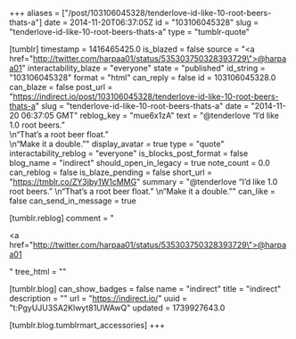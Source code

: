 +++
aliases = ["/post/103106045328/tenderlove-id-like-10-root-beers-thats-a"]
date = 2014-11-20T06:37:05Z
id = "103106045328"
slug = "tenderlove-id-like-10-root-beers-thats-a"
type = "tumblr-quote"

[tumblr]
timestamp = 1416465425.0
is_blazed = false
source = "<a href=\"http://twitter.com/harpaa01/status/535303750328393729\">@harpaa01</a>"
interactability_blaze = "everyone"
state = "published"
id_string = "103106045328"
format = "html"
can_reply = false
id = 103106045328.0
can_blaze = false
post_url = "https://indirect.io/post/103106045328/tenderlove-id-like-10-root-beers-thats-a"
slug = "tenderlove-id-like-10-root-beers-thats-a"
date = "2014-11-20 06:37:05 GMT"
reblog_key = "mue6x1zA"
text = "@tenderlove &ldquo;I&rsquo;d like 1.0 root beers.&rdquo; <br/>\n&ldquo;That&rsquo;s a root beer float.&rdquo;<br/>\n&ldquo;Make it a double.&rdquo;"
display_avatar = true
type = "quote"
interactability_reblog = "everyone"
is_blocks_post_format = false
blog_name = "indirect"
should_open_in_legacy = true
note_count = 0.0
can_reblog = false
is_blaze_pending = false
short_url = "https://tmblr.co/ZY3jby1W1cMMG"
summary = "@tenderlove “I’d like 1.0 root beers.” \n“That’s a root beer float.” \n“Make it a double.”"
can_like = false
can_send_in_message = true

[tumblr.reblog]
comment = "<p><a href=\"http://twitter.com/harpaa01/status/535303750328393729\">@harpaa01</a></p>"
tree_html = ""

[tumblr.blog]
can_show_badges = false
name = "indirect"
title = "indirect"
description = ""
url = "https://indirect.io/"
uuid = "t:PgyUJU3SA2Klwyt81UWAwQ"
updated = 1739927643.0

[tumblr.blog.tumblrmart_accessories]
+++
